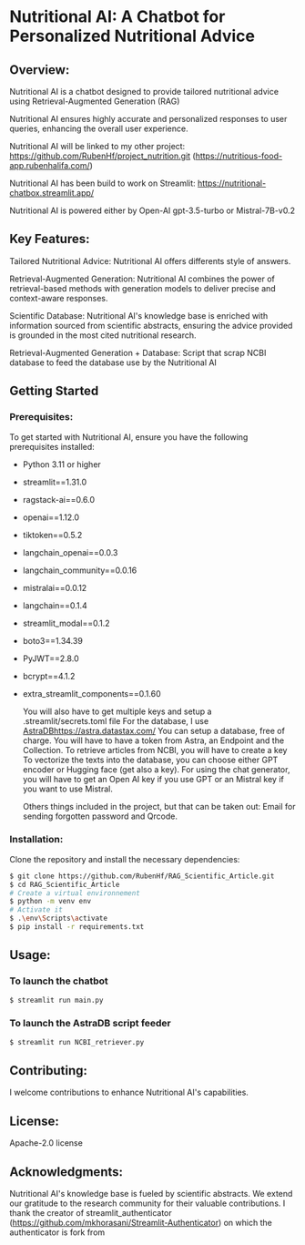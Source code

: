 # Nutritional AI: A Chatbot for Personalized Nutritional Advice

## Overview:
Nutritional AI is a chatbot designed to provide tailored nutritional advice using Retrieval-Augmented Generation (RAG)

Nutritional AI ensures highly accurate and personalized responses to user queries, enhancing the overall user experience.

Nutritional AI will be linked to my other project: https://github.com/RubenHf/project_nutrition.git (https://nutritious-food-app.rubenhalifa.com/)

Nutritional AI has been build to work on Streamlit: https://nutritional-chatbox.streamlit.app/

Nutritional AI is powered either by Open-AI gpt-3.5-turbo or Mistral-7B-v0.2

## Key Features:
Tailored Nutritional Advice: Nutritional AI offers differents style of answers.

Retrieval-Augmented Generation: Nutritional AI combines the power of retrieval-based methods with generation models to deliver precise and context-aware responses.

Scientific Database: Nutritional AI's knowledge base is enriched with information sourced from scientific abstracts, ensuring the advice provided is grounded in the most cited nutritional research.

Retrieval-Augmented Generation + Database: Script that scrap NCBI database to feed the database use by the Nutritional AI

## Getting Started

### Prerequisites:

To get started with Nutritional AI, ensure you have the following prerequisites installed:

- Python 3.11 or higher
- streamlit==1.31.0
- ragstack-ai==0.6.0
- openai==1.12.0
- tiktoken==0.5.2
- langchain_openai==0.0.3
- langchain_community==0.0.16
- mistralai==0.0.12
- langchain==0.1.4
- streamlit_modal==0.1.2
- boto3==1.34.39
- PyJWT==2.8.0
- bcrypt==4.1.2
- extra_streamlit_components==0.1.60

  You will also have to get multiple keys and setup a .streamlit/secrets.toml file
  For the database, I use [AstraDB](https://astra.datastax.com/)https://astra.datastax.com/
  You can setup a database, free of charge. You will have to have a token from Astra, an Endpoint and the Collection.
  To retrieve articles from NCBI, you will have to create a key
  To vectorize the texts into the database, you can choose either GPT encoder or Hugging face (get also a key).
  For using the chat generator, you will have to get an Open AI key if you use GPT or an Mistral key if you want to use Mistral.

  Others things included in the project, but that can be taken out: Email for sending forgotten password and Qrcode.

### Installation:
Clone the repository and install the necessary dependencies:

```bash
$ git clone https://github.com/RubenHf/RAG_Scientific_Article.git
$ cd RAG_Scientific_Article
# Create a virtual environnement
$ python -m venv env
# Activate it
$ .\env\Scripts\activate
$ pip install -r requirements.txt
```

## Usage:
### To launch the chatbot
```bash
$ streamlit run main.py
```

### To launch the AstraDB script feeder
```bash
$ streamlit run NCBI_retriever.py
```

## Contributing:
I welcome contributions to enhance Nutritional AI's capabilities.

## License:
Apache-2.0 license

## Acknowledgments:
Nutritional AI's knowledge base is fueled by scientific abstracts. We extend our gratitude to the research community for their valuable contributions.
I thank the creator of streamlit_authenticator (https://github.com/mkhorasani/Streamlit-Authenticator) on which the authenticator is fork from



